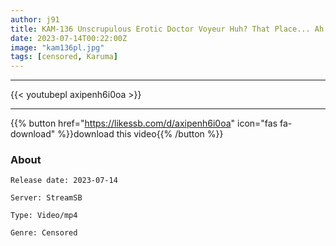 ```yaml
---
author: j91
title: KAM-136 Unscrupulous Erotic Doctor Voyeur Huh? That Place... Ah... Uniform Beautiful Girl Obscene Obstetrics And Gynecology Examination Kotone Toa
date: 2023-07-14T00:22:00Z
image: "kam136pl.jpg"
tags: [censored, Karuma]
---
```

___

{{< youtubepl axipenh6i0oa >}}
___

{{% button href="https://likessb.com/d/axipenh6i0oa" icon="fas fa-download" %}}download this video{{% /button %}}
### About

`Release date: 2023-07-14`

`Server: StreamSB`

`Type: Video/mp4`

`Genre:	Censored`